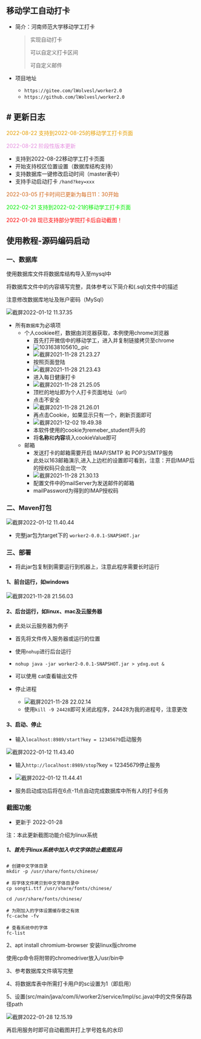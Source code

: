 ## 移动学工自动打卡
-   简介：河南师范大学移动学工打卡

    >   实现自动打卡
    >
    >   可以自定义打卡区间
    >
    >   可自定义邮件
- 项目地址
  - ```https://gitee.com/lWolvesl/worker2.0```
  - ```https://github.com/lWolvesl/worker2.0```

## # 更新日志
<font color="#e69e">2022-08-22 支持到2022-08-25的移动学工打卡页面</font>

<font color="#e691e">2022-08-22 阶段性版本更新</font>
- 支持到2022-08-22移动学工打卡页面
- 开始支持校区位置设置（数据库结构支持）
- 支持数据库一键修改启动时间（master表中）
- 支持手动启动打卡 ```/hand?key=xxx```

<font color="#d2691e">2022-03-05 打卡时间已更新为每日11：30开始</font>

<font color="gree">2022-02-21 支持到2022-02-21的移动学工打卡页面</font>

<font color="red">2022-01-28 现已支持部分学院打卡后自动截图！</font>


## 使用教程-源码编码启动

### 一、数据库

使用数据库文件将数据库结构导入至mysql中

将数据库文件中的内容填写完整，具体参考以下简介和(.sql)文件中的描述

注意修改数据库地址及账户密码（MySql）

![截屏2022-01-12 11.37.35](https://typroa-wolves.oss-cn-hangzhou.aliyuncs.com/img-li/%E6%88%AA%E5%B1%8F2022-01-12%2011.37.35.png)

-   所有`数据库`为必填项
    -   个人cookiee栏，数据由浏览器获取，本例使用chrome浏览器
        -   首先打开微信中的移动学工，进入并复制链接拷贝至chrome
        -   ![1031638105610_.pic](https://typroa-wolves.oss-cn-hangzhou.aliyuncs.com/img-li/1031638105610_.pic.jpg)
        -   ![截屏2021-11-28 21.23.27](https://typroa-wolves.oss-cn-hangzhou.aliyuncs.com/img-li/%E6%88%AA%E5%B1%8F2021-11-28%2021.23.27.png)
        -   按照页面登陆
        -   ![截屏2021-11-28 21.23.43](https://typroa-wolves.oss-cn-hangzhou.aliyuncs.com/img-li/%E6%88%AA%E5%B1%8F2021-11-28%2021.23.43.png)
        -   进入每日健康打卡
        -   ![截屏2021-11-28 21.25.05](https://typroa-wolves.oss-cn-hangzhou.aliyuncs.com/img-li/%E6%88%AA%E5%B1%8F2021-11-28%2021.25.05.png)
        -   顶栏的地址即为个人打卡页面地址（url）
        -   点击不安全
        -   ![截屏2021-11-28 21.26.01](https://typroa-wolves.oss-cn-hangzhou.aliyuncs.com/img-li/%E6%88%AA%E5%B1%8F2021-11-28%2021.26.01.png)
        -   再点击Cookie，如果显示只有一个，刷新页面即可
        -   ![截屏2021-12-02 19.49.38](https://typroa-wolves.oss-cn-hangzhou.aliyuncs.com/img-li/%E6%88%AA%E5%B1%8F2021-12-02%2019.49.38.png)
        -   本软件使用的cookie为remeber_student开头的
        -   将**名称**和**内容**填入cookieValue即可
    -   邮箱
        -   发送打卡的邮箱需要开启 IMAP/SMTP 和 POP3/SMTP服务
        -   此处以163邮箱演示,进入上边栏的设置即可看到，注意：开启IMAP后的授权码只会出现一次
        -   ![截屏2021-11-28 21.30.13](https://typroa-wolves.oss-cn-hangzhou.aliyuncs.com/img-li/%E6%88%AA%E5%B1%8F2021-11-28%2021.30.13.png)
        -   配置文件中的mailServer为发送邮件的邮箱
        -   mailPassword为得到的IMAP授权码

### 二、Maven打包

![截屏2022-01-12 11.40.44](https://typroa-wolves.oss-cn-hangzhou.aliyuncs.com/img-li/%E6%88%AA%E5%B1%8F2022-01-12%2011.40.44.png)

-   完整jar包为target下的 `worker2-0.0.1-SNAPSHOT.jar`

### 三、部署

-   将此jar包复制到需要运行到机器上，注意此程序需要长时运行

#### 1、前台运行，如windows

![截屏2021-11-28 21.56.03](https://typroa-wolves.oss-cn-hangzhou.aliyuncs.com/img-li/%E6%88%AA%E5%B1%8F2021-11-28%2021.56.03.png)

#### 2、后台运行，如linux、mac及云服务器

-   此处以云服务器为例子
-   首先将文件传入服务器或运行的位置
-   使用`nohup`进行后台运行

- `nohup java -jar worker2-0.0.1-SNAPSHOT.jar > ydxg.out &`

-   可以使用 cat查看输出文件
-   停止进程
    -   ![截屏2021-11-28 22.02.14](https://typroa-wolves.oss-cn-hangzhou.aliyuncs.com/img-li/%E6%88%AA%E5%B1%8F2021-11-28%2022.02.14.png)
    -   使用`kill -9 24428`即可关闭此程序，24428为我的进程号，注意更改

#### 3、启动、停止

- 输入`localhost:8989/start?key = 12345679`启动服务

![截屏2022-01-12 11.43.40](https://typroa-wolves.oss-cn-hangzhou.aliyuncs.com/img-li/%E6%88%AA%E5%B1%8F2022-01-12%2011.43.40.png)

- 输入`http://localhost:8989/stop`?key = 12345679停止服务
- ![截屏2022-01-12 11.44.41](https://typroa-wolves.oss-cn-hangzhou.aliyuncs.com/img-li/%E6%88%AA%E5%B1%8F2022-01-12%2011.44.41.png)

- 服务启动成功后将在6点-11点自动完成数据库中所有人的打卡任务

### 截图功能

- 更新于 2022-01-28

注：本此更新截图功能介绍为linux系统

##### 1、首先于linux系统中加入中文字体防止截图乱码

```
# 创建中文字体目录
mkdir -p /usr/share/fonts/chinese/

# 将字体文件拷贝到中文字体目录中
cp songti.ttf /usr/share/fonts/chinese/

cd /usr/share/fonts/chinese/

# 为刚加入的字体设置缓存使之有效
fc-cache -fv

# 查看系统中的字体
fc-list
```
2、apt install chromium-browser
安装linux版chrome

使用cp命令将附带的chromedriver放入/usr/bin中

3、参考数据库文件填写完整

4、将数据库表中所需打卡用户的sc设置为1（即启用）

5、设置(src/main/java/com/li/worker2/service/Impl/sc.java)中的文件保存路径path

![截屏2022-01-28 12.15.19](https://typroa-wolves.oss-cn-hangzhou.aliyuncs.com/img-li/%E6%88%AA%E5%B1%8F2022-01-28%2012.15.19.png)

再启用服务时即可自动截图并打上学号姓名的水印